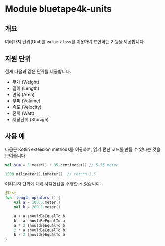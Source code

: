 # Module bluetape4k-units

## 개요

여러가지 단위(Unit)를 `value class`를 이용하여 표현하는 기능을 제공합니다.

## 지원 단위

현재 다음과 같은 단위를 제공합니다.

* 무게 (Weight)
* 길이 (Length)
* 면적 (Area)
* 부피 (Volume)
* 속도 (Velocity)
* 전력 (Watt)
* 저장단위 (Storage)

## 사용 예

다음은 Kotlin extension methods를 이용하여, 읽기 편한 코드를 만들 수 있다는 것을 보여줍니다.

```kotlin
val sum = 5.meter() + 35.centimeter() // 5.35 meter

1500.milimeter().inMeter()  // return 1.5
```

여러가지 단위에 대해 사칙연산을 수행할 수 있습니다.

```kotlin
@Test
fun `length oprators`() {
    val a = 100.0.meter()
    val b = 200.0.meter()

    a + a shouldBeEqualTo b
    b - a shouldBeEqualTo a
    a * 2 shouldBeEqualTo b
    2 * a shouldBeEqualTo b
    b / 2 shouldBeEqualTo a
}
```
